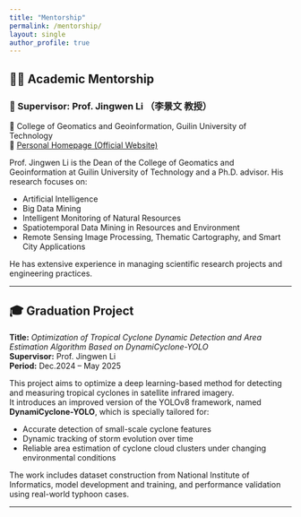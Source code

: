 ```yaml
---
title: "Mentorship"
permalink: /mentorship/
layout: single
author_profile: true
---
```


## 👨‍🏫 Academic Mentorship

### 🧭 Supervisor: Prof. Jingwen Li （李景文 教授）  
📍 College of Geomatics and Geoinformation, Guilin University of Technology  
🔗 [Personal Homepage (Official Website)](https://cgg.glut.edu.cn/info/1117/8149.htm)

Prof. Jingwen Li is the Dean of the College of Geomatics and Geoinformation at Guilin University of Technology and a Ph.D. advisor. His research focuses on:

- Artificial Intelligence  
- Big Data Mining  
- Intelligent Monitoring of Natural Resources  
- Spatiotemporal Data Mining in Resources and Environment  
- Remote Sensing Image Processing, Thematic Cartography, and Smart City Applications

He has extensive experience in managing scientific research projects and engineering practices.

---

## 🎓 Graduation Project

**Title:** *Optimization of Tropical Cyclone Dynamic Detection and Area Estimation Algorithm Based on DynamiCyclone-YOLO*  
**Supervisor:** Prof. Jingwen Li  
**Period:** Dec.2024 – May 2025

This project aims to optimize a deep learning-based method for detecting and measuring tropical cyclones in satellite infrared imagery.  
It introduces an improved version of the YOLOv8 framework, named **DynamiCyclone-YOLO**, which is specially tailored for:

- Accurate detection of small-scale cyclone features  
- Dynamic tracking of storm evolution over time  
- Reliable area estimation of cyclone cloud clusters under changing environmental conditions

The work includes dataset construction from National Institute of Informatics, model development and training, and performance validation using real-world typhoon cases.

---
